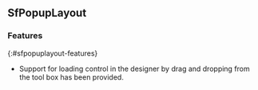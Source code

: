 ## SfPopupLayout

### Features
{:#sfpopuplayout-features}

* Support for loading control in the designer by drag and dropping from the tool box has been provided.  